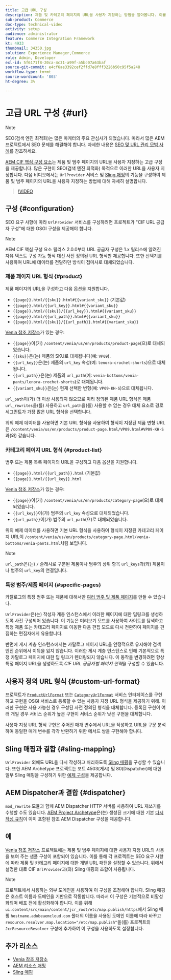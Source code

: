 ```yaml
---
title: 고급 URL 구성
description: 제품 및 카테고리 페이지의 URL을 사용자 지정하는 방법을 알아봅니다. 이를 통해 구현에서는 검색 엔진에 대한 URL을 최적화하고 검색을 홍보할 수 있습니다.
sub-product: Commerce
doc-type: technical-video
activity: setup
audience: administrator
feature: Commerce Integration Framework
kt: 4933
thumbnail: 34350.jpg
solution: Experience Manager,Commerce
role: Admin, Developer
exl-id: 5f6171f8-20ca-4c31-a99f-a5bc07a63baf
source-git-commit: e4cf6ae3392cef2ffd7e8fff3226b50c95f5a248
workflow-type: tm+mt
source-wordcount: '803'
ht-degree: 3%

---
```


# 고급 URL 구성 {#url}

>[!NOTE]
>
>SEO(검색 엔진 최적화)는 많은 마케터의 주요 관심사가 되었습니다. 따라서 많은 AEM 프로젝트에서 SEO 문제를 해결해야 합니다. 자세한 내용은 [SEO 및 URL 관리 모범 사례](/help/managing/seo-and-url-management.md)를 참조하세요.

[AEM CIF 핵심 구성 요소](https://github.com/adobe/aem-core-cif-components)는 제품 및 범주 페이지의 URL을 사용자 지정하는 고급 구성을 제공합니다. 많은 구현이 SEO(검색 엔진 최적화) 목적으로 이러한 URL을 사용자 지정합니다. 다음 비디오에서는 `UrlProvider` 서비스 및 [Sling 매핑](https://sling.apache.org/documentation/the-sling-engine/mappings-for-resource-resolution.html)의 기능을 구성하여 제품 및 범주 페이지의 URL을 사용자 지정하는 방법에 대해 자세히 설명합니다.

>[!VIDEO](https://video.tv.adobe.com/v/38586/?quality=12&captions=kor)

## 구성 {#configuration}

SEO 요구 사항에 따라 `UrlProvider` 서비스를 구성하려면 프로젝트가 &quot;CIF URL 공급자 구성&quot;에 대한 OSGI 구성을 제공해야 합니다.

>[!NOTE]
>
>AEM CIF 핵심 구성 요소 릴리스 2.0.0부터 URL 공급자 구성은 1.x 릴리스에 알려진 자유 텍스트 구성 가능 형식 대신 사전 정의된 URL 형식만 제공합니다. 또한 선택기를 사용하여 URL에 데이터를 전달하던 방식이 접미사로 대체되었습니다.

### 제품 페이지 URL 형식 {#product}

제품 페이지의 URL을 구성하고 다음 옵션을 지원합니다.

* `{{page}}.html/{{sku}}.html#{{variant_sku}}` (기본값)
* `{{page}}.html/{{url_key}}.html#{{variant_sku}}`
* `{{page}}.html/{{sku}}/{{url_key}}.html#{{variant_sku}}`
* `{{page}}.html/{{url_path}}.html#{{variant_sku}}`
* `{{page}}.html/{{sku}}/{{url_path}}.html#{{variant_sku}}`

[Venia 참조 저장소](https://github.com/adobe/aem-cif-guides-venia)가 있는 경우:

* `{{page}}`이(가) `/content/venia/us/en/products/product-page`(으)로 대체되었습니다.
* `{{sku}}`은(는) 제품의 SKU로 대체됩니다(예: `VP09`).
* `{{url_key}}`은(는) 제품의 `url_key` 속성(예: `lenora-crochet-shorts`)으로 대체됩니다.
* `{{url_path}}`은(는) 제품의 `url_path`(예: `venia-bottoms/venia-pants/lenora-crochet-shorts`)로 대체됩니다.
* `{{variant_sku}}`은(는) 현재 선택한 변형(예: `VP09-KH-S`)으로 대체됩니다.

`url_path`이(가) 더 이상 사용되지 않으므로 미리 정의된 제품 URL 형식은 제품 `url_rewrites`을(를) 사용하고 `url_path`을(를) 사용할 수 없는 경우 대체 요소로 경로 세그먼트가 가장 많은 URL 형식을 선택합니다.

위의 예제 데이터를 사용하면 기본 URL 형식을 사용하여 형식이 지정된 제품 변형 URL은 `/content/venia/us/en/products/product-page.html/VP09.html#VP09-KH-S`과(와) 같습니다.

### 카테고리 페이지 URL 형식 {#product-list}

범주 또는 제품 목록 페이지의 URL을 구성하고 다음 옵션을 지원합니다.

* `{{page}}.html/{{url_path}}.html` (기본값)
* `{{page}}.html/{{url_key}}.html`

[Venia 참조 저장소](https://github.com/adobe/aem-cif-guides-venia)가 있는 경우:

* `{{page}}`이(가) `/content/venia/us/en/products/category-page`(으)로 대체되었습니다.
* `{{url_key}}`이(가) 범주의 `url_key` 속성으로 대체되었습니다.
* `{{url_path}}`이(가) 범주의 `url_path`(으)로 대체되었습니다.

위의 예제 데이터를 사용하면 기본 URL 형식을 사용하여 형식이 지정된 카테고리 페이지 URL이 `/content/venia/us/en/products/category-page.html/venia-bottoms/venia-pants.html`처럼 보입니다.

>[!NOTE]
> 
>`url_path`은(는) `/` 슬래시로 구분된 제품이나 범주의 상위 항목 `url_keys`과(와) 제품이나 범주의 `url_key`의 연결입니다.

### 특정 범주/제품 페이지 {#specific-pages}

카탈로그의 특정 범주 또는 제품에 대해서만 [여러 범주 및 제품 페이지](multi-template-usage.md)를 만들 수 있습니다.

`UrlProvider`은(는) 작성자 계층 인스턴스에서 이러한 페이지에 대한 딥링크를 생성하도록 사전 구성되어 있습니다. 이 기능은 미리보기 모드를 사용하여 사이트를 탐색하고 특정 제품 또는 카테고리 페이지로 이동한 다음 편집 모드로 다시 전환하여 페이지를 편집하는 편집자에게 유용합니다.

반면에 게시 계층 인스턴스에서는 카탈로그 페이지 URL을 안정적으로 유지해야 검색 엔진 순위에서 이득을 잃지 않습니다. 이러한 게시 계층 인스턴스로 인해 기본적으로 특정 카탈로그 페이지에 대한 딥 링크가 렌더링되지 않습니다. 이 동작을 변경하려면 항상 특정 페이지 URL을 생성하도록 _CIF URL 공급자별 페이지 전략_&#x200B;을 구성할 수 있습니다.

## 사용자 정의 URL 형식 {#custom-url-format}

프로젝트가 [`ProductUrlFormat`](https://javadoc.io/doc/com.adobe.commerce.cif/core-cif-components-core/latest/com/adobe/cq/commerce/core/components/services/urls/ProductUrlFormat.html) 또는 [`CategoryUrlFormat`](https://javadoc.io/doc/com.adobe.commerce.cif/core-cif-components-core/latest/com/adobe/cq/commerce/core/components/services/urls/CategoryUrlFormat.html) 서비스 인터페이스를 구현하고 구현을 OSGI 서비스로 등록할 수 있는 사용자 지정 URL 형식을 제공하기 위해. 이러한 구현은 사용 가능한 경우 구성된 사전 정의된 형식을 대체합니다. 등록된 구현이 여러 개일 경우 서비스 순위가 높은 구현이 서비스 순위가 낮은 구현을 대체합니다.

사용자 지정 URL 형식 구현은 주어진 매개 변수에서 URL을 작성하고 URL을 구문 분석하여 동일한 매개 변수를 각각 반환하기 위한 메서드 쌍을 구현해야 합니다.

## Sling 매핑과 결합 {#sling-mapping}

`UrlProvider` 외에도 URL을 다시 작성하고 처리하도록 [Sling 매핑](https://sling.apache.org/documentation/the-sling-engine/mappings-for-resource-resolution.html)을 구성할 수 있습니다. 또한 AEM Archetype 프로젝트는 포트 4503(게시) 및 80(Dispatcher)에 대한 일부 Sling 매핑을 구성하기 위한 [예제 구성](https://github.com/adobe/aem-cif-project-archetype/tree/master/src/main/archetype/samplecontent/src/main/content/jcr_root/etc/map.publish)을 제공합니다.

## AEM Dispatcher과 결합 {#dispatcher}

`mod_rewrite` 모듈과 함께 AEM Dispatcher HTTP 서버를 사용하여 URL 재쓰기를 수행할 수도 있습니다. [AEM Project Archetype](https://github.com/adobe/aem-project-archetype)은(는) 생성된 크기에 대한 기본 [다시 작성 규칙](https://github.com/adobe/aem-project-archetype/tree/master/src/main/archetype/dispatcher.cloud)이 이미 포함된 참조 AEM Dispatcher 구성을 제공합니다.

## 예

[Venia 참조 저장소](https://github.com/adobe/aem-cif-guides-venia) 프로젝트에는 제품 및 범주 페이지에 대한 사용자 지정 URL의 사용을 보여 주는 샘플 구성이 포함되어 있습니다. 이를 통해 각 프로젝트는 SEO 요구 사항에 따라 제품 및 카테고리 페이지에 대한 개별 URL 패턴을 설정할 수 있습니다. 위에서 설명한 대로 CIF `UrlProvider`과(와) Sling 매핑의 조합이 사용됩니다.

>[!NOTE]
>
>프로젝트에서 사용하는 외부 도메인을 사용하여 이 구성을 조정해야 합니다. Sling 매핑은 호스트 이름과 도메인을 기반으로 작동합니다. 따라서 이 구성은 기본적으로 비활성화되며 배포 전에 활성화해야 합니다. 이를 위해 `ui.content/src/main/content/jcr_root/etc/map.publish/https`에서 Sling 매핑 `hostname.adobeaemcloud.com` 폴더의 이름을 사용된 도메인 이름에 따라 바꾸고 `resource.resolver.map.location="/etc/map.publish"`을(를) 프로젝트의 `JcrResourceResolver` 구성에 추가하여 이 구성을 사용하도록 설정합니다.

## 추가 리소스

* [Venia 참조 저장소](https://github.com/adobe/aem-cif-guides-venia)
* [AEM 리소스 매핑](/help/sites-deploying/resource-mapping.md)
* [Sling 매핑](https://sling.apache.org/documentation/the-sling-engine/mappings-for-resource-resolution.html)

